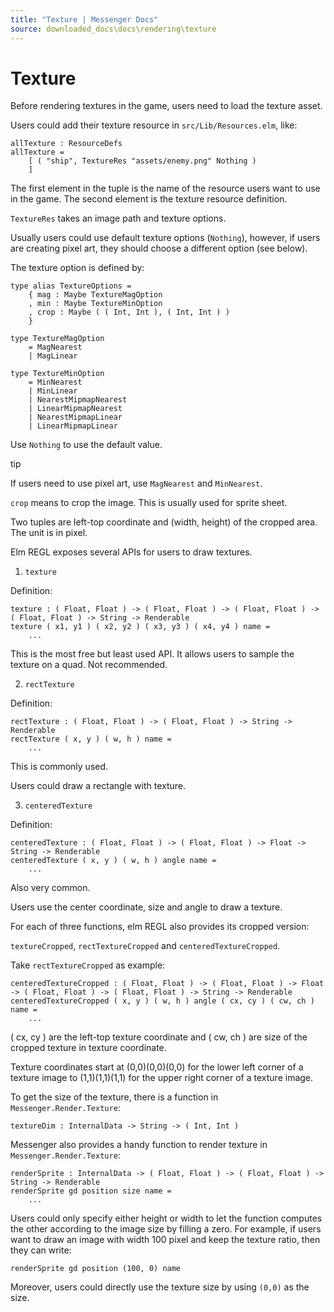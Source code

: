 ```yaml
---
title: "Texture | Messenger Docs"
source: downloaded_docs\docs\rendering\texture
---
```


# Texture

Before rendering textures in the game, users need to load the texture asset.

Users could add their texture resource in `src/Lib/Resources.elm`, like:

```
allTexture : ResourceDefs  
allTexture =  
    [ ( "ship", TextureRes "assets/enemy.png" Nothing )  
    ]  

```

The first element in the tuple is the name of the resource users want to use in the game.
The second element is the texture resource definition.

`TextureRes` takes an image path and texture options.

Usually users could use default texture options (`Nothing`), however, if users are creating pixel art, they should choose a different option (see below).

The texture option is defined by:

```
type alias TextureOptions =  
    { mag : Maybe TextureMagOption  
    , min : Maybe TextureMinOption  
    , crop : Maybe ( ( Int, Int ), ( Int, Int ) )  
    }  
  
type TextureMagOption  
    = MagNearest  
    | MagLinear  
  
type TextureMinOption  
    = MinNearest  
    | MinLinear  
    | NearestMipmapNearest  
    | LinearMipmapNearest  
    | NearestMipmapLinear  
    | LinearMipmapLinear  

```

Use `Nothing` to use the default value.

tip

If users need to use pixel art, use `MagNearest` and `MinNearest`.

`crop` means to crop the image. This is usually used for sprite sheet.

Two tuples are left-top coordinate and (width, height) of the cropped area. The unit is in pixel.

Elm REGL exposes several APIs for users to draw textures.

1. `texture`

Definition:

```
texture : ( Float, Float ) -> ( Float, Float ) -> ( Float, Float ) -> ( Float, Float ) -> String -> Renderable  
texture ( x1, y1 ) ( x2, y2 ) ( x3, y3 ) ( x4, y4 ) name =  
    ...  

```

This is the most free but least used API. It allows users to sample the texture on a quad. Not recommended.

2. `rectTexture`

Definition:

```
rectTexture : ( Float, Float ) -> ( Float, Float ) -> String -> Renderable  
rectTexture ( x, y ) ( w, h ) name =  
    ...  

```

This is commonly used.

Users could draw a rectangle with texture.

3. `centeredTexture`

Definition:

```
centeredTexture : ( Float, Float ) -> ( Float, Float ) -> Float -> String -> Renderable  
centeredTexture ( x, y ) ( w, h ) angle name =  
    ...  

```

Also very common.

Users use the center coordinate, size and angle to draw a texture.

For each of three functions, elm REGL also provides its cropped version:

`textureCropped`, `rectTextureCropped` and `centeredTextureCropped`.

Take `rectTextureCropped` as example:

```
centeredTextureCropped : ( Float, Float ) -> ( Float, Float ) -> Float -> ( Float, Float ) -> ( Float, Float ) -> String -> Renderable  
centeredTextureCropped ( x, y ) ( w, h ) angle ( cx, cy ) ( cw, ch ) name =  
    ...  

```

( cx, cy ) are the left-top texture coordinate and ( cw, ch ) are size of the cropped texture in texture coordinate.

Texture coordinates start at (0,0)(0,0)(0,0) for the lower left corner of a texture image to (1,1)(1,1)(1,1) for the upper right corner of a texture image.

To get the size of the texture, there is a function in `Messenger.Render.Texture`:

```
textureDim : InternalData -> String -> ( Int, Int )  

```

Messenger also provides a handy function to render texture in `Messenger.Render.Texture`:

```
renderSprite : InternalData -> ( Float, Float ) -> ( Float, Float ) -> String -> Renderable  
renderSprite gd position size name =  
    ...  

```

Users could only specify either height or width to let the function computes the other according to the image size by filling a zero.
For example, if users want to draw an image with width 100 pixel and keep the texture ratio, then they can write:

```
renderSprite gd position (100, 0) name  

```

Moreover, users could directly use the texture size by using `(0,0)` as the size.